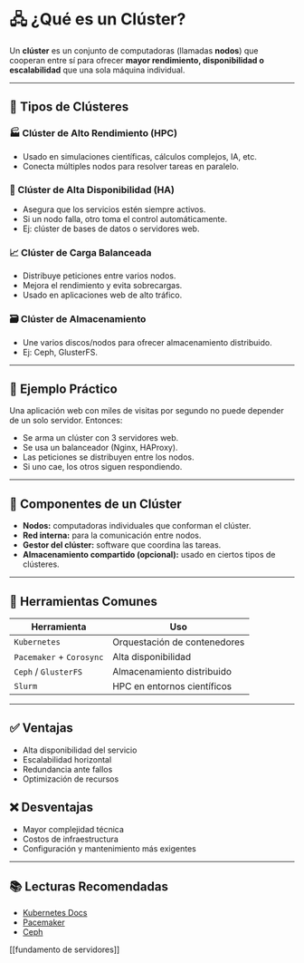 # 🖧 ¿Qué es un Clúster?

Un **clúster** es un conjunto de computadoras (llamadas **nodos**) que cooperan entre sí para ofrecer **mayor rendimiento, disponibilidad o escalabilidad** que una sola máquina individual.

---

## 🔧 Tipos de Clústeres

### 🏭 Clúster de Alto Rendimiento (HPC)
- Usado en simulaciones científicas, cálculos complejos, IA, etc.
- Conecta múltiples nodos para resolver tareas en paralelo.

### 🔁 Clúster de Alta Disponibilidad (HA)
- Asegura que los servicios estén siempre activos.
- Si un nodo falla, otro toma el control automáticamente.
- Ej: clúster de bases de datos o servidores web.

### 📈 Clúster de Carga Balanceada
- Distribuye peticiones entre varios nodos.
- Mejora el rendimiento y evita sobrecargas.
- Usado en aplicaciones web de alto tráfico.

### 🗃️ Clúster de Almacenamiento
- Une varios discos/nodos para ofrecer almacenamiento distribuido.
- Ej: Ceph, GlusterFS.

---

## 💬 Ejemplo Práctico

Una aplicación web con miles de visitas por segundo no puede depender de un solo servidor. Entonces:

- Se arma un clúster con 3 servidores web.
- Se usa un balanceador (Nginx, HAProxy).
- Las peticiones se distribuyen entre los nodos.
- Si uno cae, los otros siguen respondiendo.

---

## 🧱 Componentes de un Clúster

- **Nodos:** computadoras individuales que conforman el clúster.
- **Red interna:** para la comunicación entre nodos.
- **Gestor del clúster:** software que coordina las tareas.
- **Almacenamiento compartido (opcional):** usado en ciertos tipos de clústeres.

---

## 🧰 Herramientas Comunes

| Herramienta | Uso |
|-------------|-----|
| `Kubernetes` | Orquestación de contenedores |
| `Pacemaker` + `Corosync` | Alta disponibilidad |
| `Ceph` / `GlusterFS` | Almacenamiento distribuido |
| `Slurm` | HPC en entornos científicos |

---

## ✅ Ventajas

- Alta disponibilidad del servicio
- Escalabilidad horizontal
- Redundancia ante fallos
- Optimización de recursos

## ❌ Desventajas

- Mayor complejidad técnica
- Costos de infraestructura
- Configuración y mantenimiento más exigentes

---

## 📚 Lecturas Recomendadas

- [Kubernetes Docs](https://kubernetes.io/docs/home/)
- [Pacemaker](https://clusterlabs.org/pacemaker/)
- [Ceph](https://docs.ceph.com/en/latest/)

[[fundamento de servidores]]